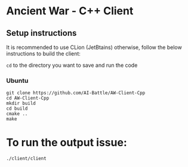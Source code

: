 # Ancient War - C++ Client

## Setup instructions

It is recommended to use CLion (JetBtains) otherwise, follow the below instructions to build the client:

`cd` to the directory you want to save and run the code

### Ubuntu

```
git clone https://github.com/AI-Battle/AW-Client-Cpp
cd AW-Client-Cpp
mkdir build
cd build
cmake ..
make
```

# To run the output issue:

`./client/client`
